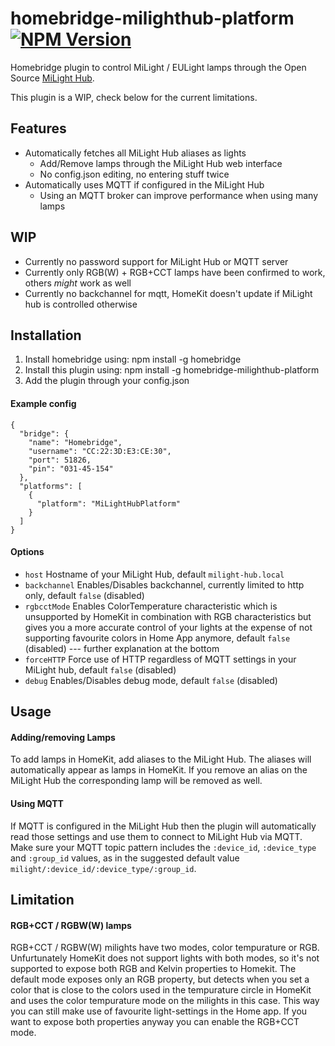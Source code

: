 # homebridge-milighthub-platform [![NPM Version](https://img.shields.io/npm/v/homebridge-milighthub-platform.svg)](https://www.npmjs.com/package/homebridge-milighthub-platform)
Homebridge plugin to control MiLight / EULight lamps through the Open Source [MiLight Hub](https://github.com/sidoh/esp8266_milight_hub).

This plugin is a WIP, check below for the current limitations.

## Features
- Automatically fetches all MiLight Hub aliases as lights
  - Add/Remove lamps through the MiLight Hub web interface
  - No config.json editing, no entering stuff twice
- Automatically uses MQTT if configured in the MiLight Hub
  - Using an MQTT broker can improve performance when using many lamps

## WIP
- Currently no password support for MiLight Hub or MQTT server
- Currently only RGB(W) + RGB+CCT lamps have been confirmed to work, others *might* work as well
- Currently no backchannel for mqtt, HomeKit doesn't update if MiLight hub is controlled otherwise

## Installation
1. Install homebridge using: npm install -g homebridge
2. Install this plugin using: npm install -g homebridge-milighthub-platform
3. Add the plugin through your config.json

#### Example config
```
{
  "bridge": {
    "name": "Homebridge",
    "username": "CC:22:3D:E3:CE:30",
    "port": 51826,
    "pin": "031-45-154"
  },
  "platforms": [
    {
      "platform": "MiLightHubPlatform"
    }
  ]
}
```

#### Options
 - `host` Hostname of your MiLight Hub, default `milight-hub.local`
 - `backchannel` Enables/Disables backchannel, currently limited to http only, default `false` (disabled)
 - `rgbcctMode` Enables ColorTemperature characteristic which is unsupported by HomeKit in combination with RGB characteristics but gives you a more accurate control of your lights at the expense of not supporting favourite colors in Home App anymore, default `false` (disabled)
 --- further explanation at the bottom 
 - `forceHTTP` Force use of HTTP regardless of MQTT settings in your MiLight hub, default `false` (disabled)
 - `debug` Enables/Disables debug mode, default `false` (disabled)

## Usage
#### Adding/removing Lamps
To add lamps in HomeKit, add aliases to the MiLight Hub. The aliases will automatically appear as lamps in HomeKit. If you remove an alias on the MiLight Hub the corresponding lamp will be removed as well.

#### Using MQTT
If MQTT is configured in the MiLight Hub then the plugin will automatically read those settings and use them to connect to MiLight Hub via MQTT. Make sure your MQTT topic pattern includes the `:device_id`, `:device_type` and `:group_id` values, as in the suggested default value `milight/:device_id/:device_type/:group_id`.


## Limitation
#### RGB+CCT / RGBW(W) lamps
RGB+CCT / RGBW(W) milights have two modes, color tempurature or RGB. Unfurtunately HomeKit does not support lights with both modes, so it's not supported to expose both RGB and Kelvin properties to Homekit. The default mode exposes only an RGB property, but detects when you set a color that is close to the colors used in the tempurature circle in HomeKit and uses the color tempurature mode on the milights in this case. This way you can still make use of favourite light-settings in the Home app. If you want to expose both properties anyway you can enable the RGB+CCT mode.
